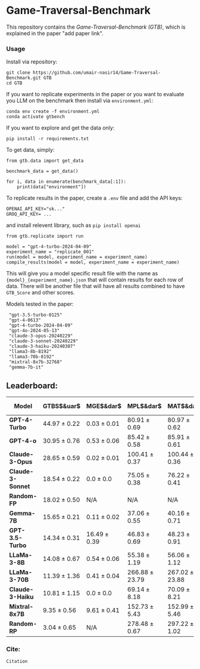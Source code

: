 # Game-Traversal-Benchmark

This repository contains the _Game-Traversal-Benchmark (GTB)_, which is explained in the paper "add paper link".


### Usage

Install via repository:

```
git clone https://github.com/umair-nasir14/Game-Traversal-Benchmark.git GTB
cd GTB
```

If you want to replicate experiments in the paper or you want to evaluate you LLM on the benchmark then install via `environment.yml`:

```
conda env create -f environment.yml
conda activate gtbench
```

If you want to explore and get the data only:

```
pip install -r requirements.txt
```

To get data, simply:

```
from gtb.data import get_data

benchmark_data = get_data()

for i, data in enumerate(benchmark_data[:1]):
    print(data["environment"])
```

To replicate results in the paper, create a `.env` file and add the API keys:

```
OPENAI_API_KEY="sk..."
GROQ_API_KEY= ...
```

and install relevent library, such as `pip install openai`

```
from gtb.replicate import run 

model = "gpt-4-turbo-2024-04-09"
experiment_name = "replicate_001"
run(model = model, experiment_name = experiment_name)
compile_results(model = model, experiment_name = experiment_name)
```

This will give you a model specific result file with the name as `{model}_{experiment_name}.json` that will contain results for each row of data. There will be another file that will have all results combined to have `GTB_Score` and other scores. 

Models tested in the paper:

```
 "gpt-3.5-turbo-0125"
 "gpt-4-0613"
 "gpt-4-turbo-2024-04-09"
 "gpt-4o-2024-05-13"
 "claude-3-opus-20240229"
 "claude-3-sonnet-20240229"
 "claude-3-haiku-20240307"
 "llama3-8b-8192"
 "llama3-70b-8192"
 "mixtral-8x7b-32768"
 "gemma-7b-it"
```

## Leaderboard:

| **Model**               | **GTBS$&uar$** | **MGE$&dar$** | **MPL$&dar$** | **MAT$&dar$** | **Top-0 Acc.$&uar$** | **Top-1 Acc.$&uar$** | **Top-5 Acc.$&uar$** |
|-------------------------|--------------------|---------------------|---------------------|---------------------|--------------------------|--------------------------|--------------------------|
| **GPT-4-Turbo**         | $44.97 \pm 0.22$   | $0.03 \pm 0.01$     | $80.91 \pm 0.69$    | $80.97 \pm 0.62$    | $19.2\pm0.24$            | $17.66 \pm 0.46$         | $23.05 \pm 1.03$         |
| **GPT-4-o**             | $30.95 \pm 0.76$   | $0.53 \pm 0.06$     | $85.42 \pm 0.58$    | $85.91 \pm 0.61$    | $7.84 \pm 0.17$          | $11.34 \pm 0.36$         | $18.99 \pm 0.45$         |
| **Claude-3-Opus**       | $28.65 \pm 0.59$   | $0.02 \pm 0.01$     | $100.41 \pm 0.37$   | $100.44 \pm 0.36$   | $5.49 \pm 0.65$          | $12.35 \pm 0.43$         | $22.72 \pm 0.09$         |
| **Claude-3-Sonnet**     | $18.54 \pm 0.22$   | $0.0 \pm 0.0$       | $75.05 \pm 0.38$    | $76.22 \pm 0.41$    | $0.73 \pm 0.05$          | $3.80 \pm 0.11$          | $13.64 \pm 0.31$         |
| **Random-FP**           | $18.02 \pm 0.50$   | N/A                 | N/A                 | N/A                 | $0.91 \pm 0.13$          | $2.77 \pm 0.09$          | $12.41 \pm 0.27$         |
| **Gemma-7B**            | $15.65 \pm 0.21$   | $0.11 \pm 0.02$     | $37.06 \pm 0.55$    | $40.16 \pm 0.71$    | $0.29 \pm 0.05$          | $2.05 \pm 0.05$          | $10.95 \pm 1.41$         |
| **GPT-3.5-Turbo**       | $14.34 \pm 0.31$   | $16.49 \pm 0.39$    | $46.83 \pm 0.69$    | $48.23 \pm 0.91$    | $0.44 \pm 0.23$          | $3.49 \pm 0.34$          | $11.88 \pm 0.31$         |
| **LLaMa-3-8B**          | $14.08 \pm 0.67$   | $0.54 \pm 0.06$     | $55.38 \pm 1.19$    | $56.06 \pm 1.12$    | $0.21 \pm 0.00$          | $2.27 \pm 0.32$          | $8.54 \pm 0.53$          |
| **LLaMa-3-70B**         | $11.39 \pm 1.36$   | $0.41 \pm 0.04$     | $266.88 \pm 23.79$  | $267.02 \pm 23.88$  | $1.06 \pm 0.05$          | $4.84 \pm 0.7$           | $16.63 \pm 0.96$         |
| **Claude-3-Haiku**      | $10.81 \pm 1.15$   | $0.0 \pm 0.0$       | $69.14 \pm 8.18$    | $70.09 \pm 8.21$    | $0.09 \pm 0.06$          | $1.25 \pm 0.88$          | $7.32 \pm 1.96$          |
| **Mixtral-8x7B** | $9.35 \pm 0.56$    | $9.61 \pm 0.41$     | $152.73 \pm 5.43$   | $152.99 \pm 5.46$   | $0.67 \pm 0.24$          | $2.85 \pm 0.16$          | $10.19 \pm 0.19$         |
| **Random-RP**           | $3.04 \pm 0.65$    | N/A                 | $278.48 \pm 0.67$   | $297.22 \pm 1.02$   | $0.0 \pm 0.0$            | $0.20 \pm 0.18$          | $15.37 \pm 2.26$         |


### Cite:

```
Citation
```
